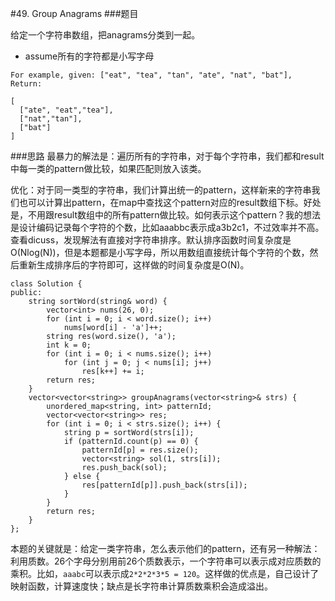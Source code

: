 #49. Group Anagrams
###题目

给定一个字符串数组，把anagrams分类到一起。
 - assume所有的字符都是小写字母
 
```
For example, given: ["eat", "tea", "tan", "ate", "nat", "bat"], 
Return:

[
  ["ate", "eat","tea"],
  ["nat","tan"],
  ["bat"]
]
```
###思路
最暴力的解法是：遍历所有的字符串，对于每个字符串，我们都和result中每一类的pattern做比较，如果匹配则放入该类。

优化：对于同一类型的字符串，我们计算出统一的pattern，这样新来的字符串我们也可以计算出pattern，在map中查找这个pattern对应的result数组下标。好处是，不用跟result数组中的所有pattern做比较。如何表示这个pattern？我的想法是设计编码记录每个字符的个数，比如aaabbc表示成a3b2c1，不过效率并不高。查看dicuss，发现解法有直接对字符串排序。默认排序函数时间复杂度是O(Nlog(N))，但是本题都是小写字母，所以用数组直接统计每个字符的个数，然后重新生成排序后的字符即可，这样做的时间复杂度是O(N)。

```
class Solution {
public:
    string sortWord(string& word) {
        vector<int> nums(26, 0);
        for (int i = 0; i < word.size(); i++)
            nums[word[i] - 'a']++;
        string res(word.size(), 'a');
        int k = 0;
        for (int i = 0; i < nums.size(); i++)
            for (int j = 0; j < nums[i]; j++)
                res[k++] += i;
        return res;
    }
    vector<vector<string>> groupAnagrams(vector<string>& strs) {
        unordered_map<string, int> patternId;
        vector<vector<string>> res;
        for (int i = 0; i < strs.size(); i++) {
            string p = sortWord(strs[i]);
            if (patternId.count(p) == 0) {
                patternId[p] = res.size();
                vector<string> sol(1, strs[i]);
                res.push_back(sol);
            } else {
                res[patternId[p]].push_back(strs[i]);
            }
        }
        return res;
    }
};
```
本题的关键就是：给定一类字符串，怎么表示他们的pattern，还有另一种解法：利用质数。26个字母分别用前26个质数表示，一个字符串可以表示成对应质数的乘积。比如，`aaabc`可以表示成`2*2*2*3*5 = 120`。这样做的优点是，自己设计了映射函数，计算速度快；缺点是长字符串计算质数乘积会造成溢出。
